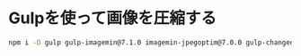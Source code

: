 # Gulpを使って画像を圧縮する

```bash
npm i -D gulp gulp-imagemin@7.1.0 imagemin-jpegoptim@7.0.0 gulp-changed gulp-newer
```